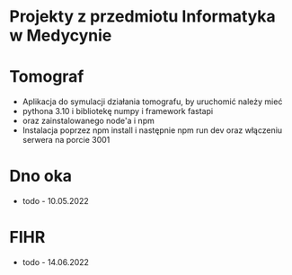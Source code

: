 # Projekty z przedmiotu Informatyka w Medycynie

# Tomograf

- Aplikacja do symulacji działania tomografu, by uruchomić należy mieć
- pythona 3.10 i bibliotekę numpy i framework fastapi
- oraz zainstalowanego node'a i npm
- Instalacja poprzez npm install i następnie npm run dev oraz włączeniu serwera na porcie 3001

# Dno oka

- todo - 10.05.2022

# FIHR

- todo - 14.06.2022
